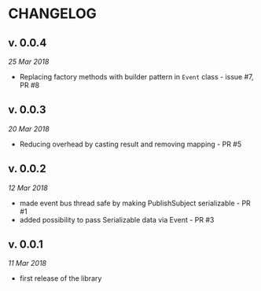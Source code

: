 CHANGELOG
=========

v. 0.0.4
--------
*25 Mar 2018*

- Replacing factory methods with builder pattern in `Event` class - issue #7, PR #8 

v. 0.0.3
--------
*20 Mar 2018*

- Reducing overhead by casting result and removing mapping - PR #5

v. 0.0.2
--------
*12 Mar 2018*

- made event bus thread safe by making PublishSubject serializable - PR #1 
- added possibility to pass Serializable data via Event - PR #3

v. 0.0.1
--------
*11 Mar 2018*

- first release of the library
